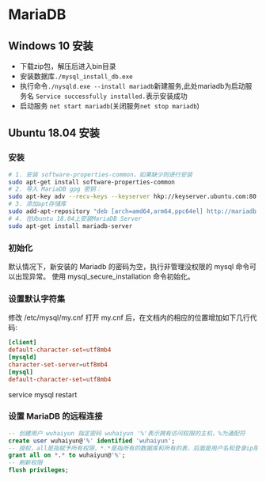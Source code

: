 # MariaDB

## Windows 10 安装

- 下载zip包，解压后进入bin目录
- 安装数据库`./mysql_install_db.exe`
- 执行命令`./nysqld.exe --install mariadb`新建服务,此处mariadb为启动服务名
`Service successfully installed.`表示安装成功
- 启动服务 `net start mariadb`(关闭服务`net stop mariadb`)

## Ubuntu 18.04 安装

### 安装

```bash
# 1. 安装 software-properties-common，如果缺少则进行安装
sudo apt-get install software-properties-common
# 2. 导入 MariaDB gpg 密钥：
sudo apt-key adv --recv-keys --keyserver hkp://keyserver.ubuntu.com:80 0xF1656F24C74CD1D8
# 3. 添加apt存储库
sudo add-apt-repository "deb [arch=amd64,arm64,ppc64el] http://mariadb.mirror.liquidtelecom.com/repo/10.4/ubuntu $(lsb_release -cs) main"
# 4. 在Ubuntu 18.04上安装MariaDB Server
sudo apt-get install mariadb-server
```

### 初始化

默认情况下，新安装的 Mariadb 的密码为空，执行非管理没权限的 mysql 命令可以出现异常。
使用 mysql_secure_installation 命令初始化。

### 设置默认字符集

修改 /etc/mysql/my.cnf
打开 my.cnf 后，在文档内的相应的位置增加如下几行代码:

```conf
[client]
default-character-set=utf8mb4
[mysqld]
character-set-server=utf8mb4
[mysql]
default-character-set=utf8mb4
```
service mysql restart


### 设置 MariaDB 的远程连接

```sql
-- 创建用户 wuhaiyun 指定密码 wuhaiyun '%'表示拥有访问权限的主机，%为通配符
create user wuhaiyun@'%' identified 'wuhaiyun';
-- 授权，all是指赋予所有权限，*.*是指所有的数据库和所有的表，后面是用户名和登录ip限制，
grant all on *.* to wuhaiyun@'%';
-- 刷新权限
flush privileges;
```
